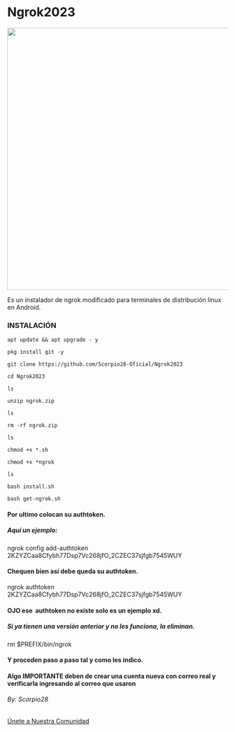 # Ngrok2023
<p align="center">
	<img src="https://i.imgur.com/XpfhdpD.jpeg" width="600px" hight="100px">
</p>
Es un instalador de ngrok modificado para terminales de distribución linux en Android.

### INSTALACIÓN

```
apt update && apt upgrade - y

pkg install git -y

git clone https://github.com/Scorpio28-Oficial/Ngrok2023

cd Ngrok2023

ls

unzip ngrok.zip

ls

rm -rf ngrok.zip

ls

chmod +x *.sh

chmod +x *ngrok

ls

bash install.sh

bash get-ngrok.sh
```

#### Por ultimo colocan su authtoken.

##### Aquí un ejemplo:

ngrok config add-authtoken 2KZYZCaa8Cfybh77Dsp7Vc268jfO_2CZEC37sjfgb7545WUY


#### Chequen bien así debe queda su authtoken.


ngrok authtoken 2KZYZCaa8Cfybh77Dsp7Vc268jfO_2CZEC37sjfgb7545WUY

#### OJO ese  authtoken no existe solo es un ejemplo xd.

##### Si ya tienen una versión anterior y no les funciona, la eliminan.

rm $PREFIX/bin/ngrok

#### Y proceden paso a paso tal y como les indico.

#### Algo IMPORTANTE deben de crear una cuenta nueva con correo real y verificarla ingresando al correo que usaron

###### By: Scorpio28

<a href="https://t.me/Informatic_in_Termux">Únete a Nuestra Comunidad</a>
